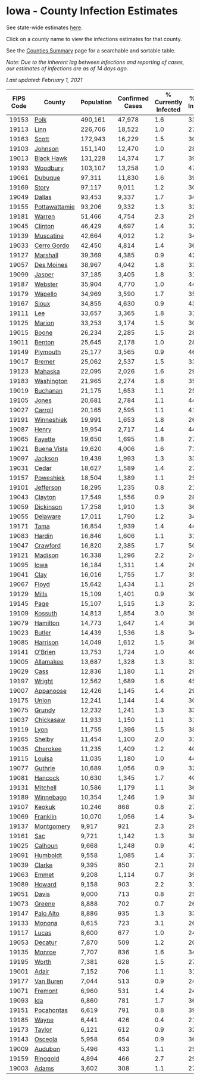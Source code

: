 # Iowa - County Infection Estimates

See state-wide estimates [here](/infections/us-ia).

Click on a county name to view the infections estimates for that county.

See the [Counties Summary](/infections/summary-counties) page for a searchable and sortable table.

*Note: Due to the inherent lag between infections and reporting of cases, our estimates of infections are as of 14 days ago.*

*Last updated: February 1, 2021*

|   FIPS Code |                         County |   Population |   Confirmed Cases |   % Currently Infected |   % Total Infected |
|-------------|--------------------------------|--------------|-------------------|------------------------|--------------------|
|       19153 |                   [Polk](polk) |      490,161 |            47,978 |                    1.6 |               33.2 |
|       19113 |                   [Linn](linn) |      226,706 |            18,522 |                    1.0 |               27.7 |
|       19163 |                 [Scott](scott) |      172,943 |            16,229 |                    1.5 |               30.6 |
|       19103 |             [Johnson](johnson) |      151,140 |            12,470 |                    1.0 |               28.4 |
|       19013 |       [Black Hawk](black-hawk) |      131,228 |            14,374 |                    1.7 |               39.4 |
|       19193 |           [Woodbury](woodbury) |      103,107 |            13,258 |                    1.0 |               47.6 |
|       19061 |             [Dubuque](dubuque) |       97,311 |            11,830 |                    1.6 |               39.8 |
|       19169 |                 [Story](story) |       97,117 |             9,011 |                    1.2 |               30.3 |
|       19049 |               [Dallas](dallas) |       93,453 |             9,337 |                    1.7 |               34.5 |
|       19155 | [Pottawattamie](pottawattamie) |       93,206 |             9,332 |                    1.3 |               32.4 |
|       19181 |               [Warren](warren) |       51,466 |             4,754 |                    2.3 |               29.5 |
|       19045 |             [Clinton](clinton) |       46,429 |             4,697 |                    1.4 |               32.9 |
|       19139 |         [Muscatine](muscatine) |       42,664 |             4,012 |                    1.2 |               34.2 |
|       19033 |     [Cerro Gordo](cerro-gordo) |       42,450 |             4,814 |                    1.4 |               36.9 |
|       19127 |           [Marshall](marshall) |       39,369 |             4,385 |                    0.9 |               42.8 |
|       19057 |       [Des Moines](des-moines) |       38,967 |             4,042 |                    1.8 |               33.4 |
|       19099 |               [Jasper](jasper) |       37,185 |             3,405 |                    1.8 |               31.1 |
|       19187 |             [Webster](webster) |       35,904 |             4,770 |                    1.0 |               44.5 |
|       19179 |             [Wapello](wapello) |       34,969 |             3,590 |                    1.7 |               35.6 |
|       19167 |                 [Sioux](sioux) |       34,855 |             4,630 |                    0.9 |               43.9 |
|       19111 |                     [Lee](lee) |       33,657 |             3,365 |                    1.8 |               31.8 |
|       19125 |               [Marion](marion) |       33,253 |             3,174 |                    1.5 |               30.5 |
|       19015 |                 [Boone](boone) |       26,234 |             2,285 |                    1.5 |               28.0 |
|       19011 |               [Benton](benton) |       25,645 |             2,178 |                    1.0 |               28.0 |
|       19149 |           [Plymouth](plymouth) |       25,177 |             3,565 |                    0.9 |               46.8 |
|       19017 |               [Bremer](bremer) |       25,062 |             2,537 |                    1.5 |               33.7 |
|       19123 |             [Mahaska](mahaska) |       22,095 |             2,026 |                    1.6 |               29.6 |
|       19183 |       [Washington](washington) |       21,965 |             2,274 |                    1.8 |               35.5 |
|       19019 |           [Buchanan](buchanan) |       21,175 |             1,653 |                    1.1 |               25.4 |
|       19105 |                 [Jones](jones) |       20,681 |             2,784 |                    1.1 |               44.9 |
|       19027 |             [Carroll](carroll) |       20,165 |             2,595 |                    1.1 |               41.7 |
|       19191 |       [Winneshiek](winneshiek) |       19,991 |             1,653 |                    1.8 |               26.4 |
|       19087 |                 [Henry](henry) |       19,954 |             2,717 |                    1.4 |               44.3 |
|       19065 |             [Fayette](fayette) |       19,650 |             1,695 |                    1.8 |               27.8 |
|       19021 |     [Buena Vista](buena-vista) |       19,620 |             4,006 |                    1.6 |               71.5 |
|       19097 |             [Jackson](jackson) |       19,439 |             1,993 |                    1.3 |               33.0 |
|       19031 |                 [Cedar](cedar) |       18,627 |             1,589 |                    1.4 |               27.9 |
|       19157 |         [Poweshiek](poweshiek) |       18,504 |             1,389 |                    1.1 |               25.4 |
|       19101 |         [Jefferson](jefferson) |       18,295 |             1,235 |                    0.8 |               21.7 |
|       19043 |             [Clayton](clayton) |       17,549 |             1,556 |                    0.9 |               28.9 |
|       19059 |         [Dickinson](dickinson) |       17,258 |             1,910 |                    1.3 |               36.0 |
|       19055 |           [Delaware](delaware) |       17,011 |             1,790 |                    1.2 |               34.0 |
|       19171 |                   [Tama](tama) |       16,854 |             1,939 |                    1.4 |               44.4 |
|       19083 |               [Hardin](hardin) |       16,846 |             1,606 |                    1.1 |               31.0 |
|       19047 |           [Crawford](crawford) |       16,820 |             2,385 |                    1.7 |               50.5 |
|       19121 |             [Madison](madison) |       16,338 |             1,296 |                    2.2 |               24.9 |
|       19095 |                   [Iowa](iowa) |       16,184 |             1,311 |                    1.4 |               26.4 |
|       19041 |                   [Clay](clay) |       16,016 |             1,755 |                    1.7 |               35.2 |
|       19067 |                 [Floyd](floyd) |       15,642 |             1,434 |                    1.1 |               29.7 |
|       19129 |                 [Mills](mills) |       15,109 |             1,401 |                    0.9 |               30.1 |
|       19145 |                   [Page](page) |       15,107 |             1,515 |                    1.3 |               32.6 |
|       19109 |             [Kossuth](kossuth) |       14,813 |             1,854 |                    3.0 |               39.3 |
|       19079 |           [Hamilton](hamilton) |       14,773 |             1,647 |                    1.4 |               36.5 |
|       19023 |               [Butler](butler) |       14,439 |             1,536 |                    1.8 |               34.4 |
|       19085 |           [Harrison](harrison) |       14,049 |             1,612 |                    1.5 |               36.6 |
|       19141 |             [O'Brien](o'brien) |       13,753 |             1,724 |                    1.0 |               40.9 |
|       19005 |         [Allamakee](allamakee) |       13,687 |             1,328 |                    1.3 |               33.8 |
|       19029 |                   [Cass](cass) |       12,836 |             1,180 |                    1.1 |               29.1 |
|       19197 |               [Wright](wright) |       12,562 |             1,689 |                    1.6 |               45.2 |
|       19007 |         [Appanoose](appanoose) |       12,426 |             1,145 |                    1.4 |               29.8 |
|       19175 |                 [Union](union) |       12,241 |             1,144 |                    1.4 |               30.0 |
|       19075 |               [Grundy](grundy) |       12,232 |             1,241 |                    1.3 |               33.1 |
|       19037 |         [Chickasaw](chickasaw) |       11,933 |             1,150 |                    1.1 |               31.2 |
|       19119 |                   [Lyon](lyon) |       11,755 |             1,396 |                    1.5 |               38.4 |
|       19165 |               [Shelby](shelby) |       11,454 |             1,100 |                    2.0 |               31.3 |
|       19035 |           [Cherokee](cherokee) |       11,235 |             1,409 |                    1.2 |               40.3 |
|       19115 |               [Louisa](louisa) |       11,035 |             1,180 |                    1.0 |               44.4 |
|       19077 |             [Guthrie](guthrie) |       10,689 |             1,056 |                    0.9 |               32.7 |
|       19081 |             [Hancock](hancock) |       10,630 |             1,345 |                    1.7 |               40.8 |
|       19131 |           [Mitchell](mitchell) |       10,586 |             1,179 |                    1.1 |               36.0 |
|       19189 |         [Winnebago](winnebago) |       10,354 |             1,246 |                    1.9 |               38.7 |
|       19107 |               [Keokuk](keokuk) |       10,246 |               868 |                    0.8 |               27.7 |
|       19069 |           [Franklin](franklin) |       10,070 |             1,056 |                    1.4 |               34.1 |
|       19137 |       [Montgomery](montgomery) |        9,917 |               921 |                    2.3 |               29.0 |
|       19161 |                     [Sac](sac) |        9,721 |             1,142 |                    1.3 |               38.1 |
|       19025 |             [Calhoun](calhoun) |        9,668 |             1,248 |                    0.9 |               42.8 |
|       19091 |           [Humboldt](humboldt) |        9,558 |             1,085 |                    1.4 |               37.5 |
|       19039 |               [Clarke](clarke) |        9,395 |               850 |                    2.1 |               28.9 |
|       19063 |                 [Emmet](emmet) |        9,208 |             1,114 |                    0.7 |               39.1 |
|       19089 |               [Howard](howard) |        9,158 |               903 |                    2.2 |               31.1 |
|       19051 |                 [Davis](davis) |        9,000 |               713 |                    0.8 |               25.8 |
|       19073 |               [Greene](greene) |        8,888 |               702 |                    0.7 |               26.0 |
|       19147 |         [Palo Alto](palo-alto) |        8,886 |               935 |                    1.3 |               33.7 |
|       19133 |               [Monona](monona) |        8,615 |               723 |                    3.1 |               26.7 |
|       19117 |                 [Lucas](lucas) |        8,600 |               677 |                    1.0 |               24.7 |
|       19053 |             [Decatur](decatur) |        7,870 |               509 |                    1.2 |               20.4 |
|       19135 |               [Monroe](monroe) |        7,707 |               836 |                    1.6 |               34.6 |
|       19195 |                 [Worth](worth) |        7,381 |               628 |                    1.5 |               27.1 |
|       19001 |                 [Adair](adair) |        7,152 |               706 |                    1.1 |               31.6 |
|       19177 |         [Van Buren](van-buren) |        7,044 |               513 |                    0.9 |               24.0 |
|       19071 |             [Fremont](fremont) |        6,960 |               531 |                    1.4 |               24.3 |
|       19093 |                     [Ida](ida) |        6,860 |               781 |                    1.7 |               36.3 |
|       19151 |       [Pocahontas](pocahontas) |        6,619 |               791 |                    0.8 |               39.2 |
|       19185 |                 [Wayne](wayne) |        6,441 |               426 |                    0.4 |               21.3 |
|       19173 |               [Taylor](taylor) |        6,121 |               612 |                    0.9 |               32.9 |
|       19143 |             [Osceola](osceola) |        5,958 |               654 |                    0.9 |               36.8 |
|       19009 |             [Audubon](audubon) |        5,496 |               433 |                    1.1 |               25.5 |
|       19159 |           [Ringgold](ringgold) |        4,894 |               466 |                    2.7 |               29.7 |
|       19003 |                 [Adams](adams) |        3,602 |               308 |                    1.1 |               27.0 |
